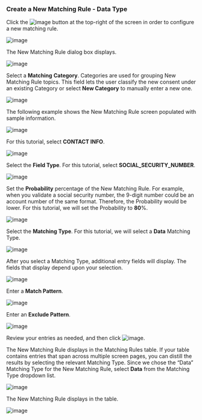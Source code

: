 ### Create a New Matching Rule - Data Type

Click the ![image](/articles/demo_project/DPM_Demo_Project/images/ICON_NewMatchingRule.jpg) button at the top-right of the screen in order to configure a new matching rule. 

![image](/articles/demo_project/DPM_Demo_Project/images/07_12_Discovery_RulesTab_Callout.jpg)

The New Matching Rule dialog box displays. 

![image](/articles/demo_project/DPM_Demo_Project/images/07_1_Discovery_NewMatchingRule.jpg)

Select a **Matching** **Category**. Categories are used for grouping New Matching Rule topics. This field lets the user classify the new consent under an existing Category or select **New Category** to manually enter a new one.

![image](/articles/demo_project/DPM_Demo_Project/images/07_4_Discovery_NewMatchingRule2.jpg)

The following example shows the New Matching Rule screen populated with sample information.

![image](/articles/demo_project/DPM_Demo_Project/images/07_3_Discovery_NewMatchingRule13_Data3.jpg)

For this tutorial, select **CONTACT INFO**.

![image](/articles/demo_project/DPM_Demo_Project/images/07_4_Discovery_NewMatchingRule2.jpg)

Select the **Field Type**. For this tutorial, select **SOCIAL_SECURITY_NUMBER**. 

![image](/articles/demo_project/DPM_Demo_Project/images/07_5_Discovery_NewMatchingRule3.jpg)

Set the **Probability** percentage of the New Matching Rule. For example, when you validate a social security number, the 9-digit number could be an account number of the same format. Therefore, the Probability would be lower. For this tutorial, we will set the Probability to **80**%. 

![image](/articles/demo_project/DPM_Demo_Project/images/07_6_Discovery_NewMatchingRule4.jpg)

Select the **Matching Type**. For this tutorial, we will select a **Data** Matching Type. 

![image](/articles/demo_project/DPM_Demo_Project/images/07_7_Discovery_NewMatchingRule5.jpg)

After you select a Matching Type, additional entry fields will display. The fields that display depend upon your selection. 

![image](/articles/demo_project/DPM_Demo_Project/images/07_3_Discovery_NewMatchingRule13_Data1.jpg)

Enter a **Match Pattern**.

![image](/articles/demo_project/DPM_Demo_Project/images/07_3_Discovery_NewMatchingRule13_Data2.jpg)

Enter an **Exclude Pattern**.

![image](/articles/demo_project/DPM_Demo_Project/images/07_3_Discovery_NewMatchingRule13_Data3.jpg)

Review your entries as needed, and then click ![image](/articles/demo_project/DPM_Demo_Project/images/08_ICON_Save.jpg).

The New Matching Rule displays in the Matching Rules table. If your table contains entries that span across multiple screen pages, you can distill the results by selecting the relevant Matching Type. Since we chose the “Data” Matching Type for the New Matching Rule, select **Data** from the Matching Type dropdown list.

![image](/articles/demo_project/DPM_Demo_Project/images/07_2_Discovery_NewMatchingRule10.jpg)

The New Matching Rule displays in the table.

![image](/articles/demo_project/DPM_Demo_Project/images/07_3_Discovery_NewMatchingRule12_DataCallout.jpg)
